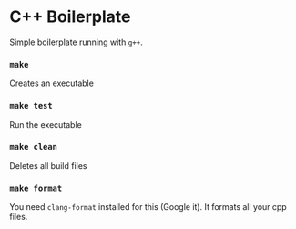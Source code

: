 # C++ Boilerplate

Simple boilerplate running with `g++`.

### `make`
Creates an executable

### `make test`
Run the executable

### `make clean`
Deletes all build files

### `make format`
You need `clang-format` installed for this (Google it). It formats all your cpp files.
